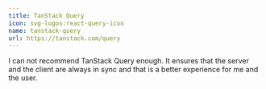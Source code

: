 ```yaml
---
title: TanStack Query
icon: svg-logos:react-query-icon
name: tanstack-query
url: https://tanstack.com/query
---
```


I can not recommend TanStack Query enough. It ensures that the server and the client are always in sync and that is a better experience for me and the user.
